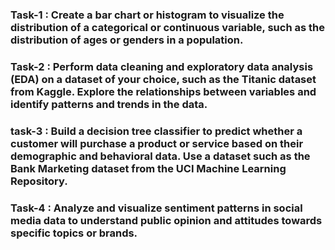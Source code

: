 ### Task-1 : Create a bar chart or histogram to visualize the distribution of a categorical or continuous variable, such as the distribution of ages or genders in a population.
### Task-2 : Perform data cleaning and exploratory data analysis (EDA) on a dataset of your choice, such as the Titanic dataset from Kaggle. Explore the relationships between variables and identify patterns and trends in the data.
### task-3 : Build a decision tree classifier to predict whether a customer will purchase a product or service based on their demographic and behavioral data. Use a dataset such as the Bank Marketing dataset from the UCI Machine Learning Repository.
### Task-4 : Analyze and visualize sentiment patterns in social media data to understand public opinion and attitudes towards specific topics or brands.

 
